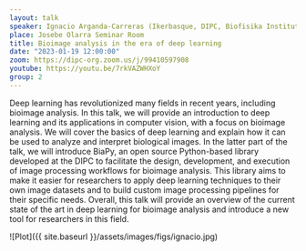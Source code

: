 ```yaml
---
layout: talk
speaker: Ignacio Arganda-Carreras (Ikerbasque, DIPC, Biofisika Institute)
place: Josebe Olarra Seminar Room
title: Bioimage analysis in the era of deep learning
date: "2023-01-19 12:00:00"
zoom: https://dipc-org.zoom.us/j/99410597908
youtube: https://youtu.be/7rkVAZWHXoY
group: 2  
---
```


Deep learning has revolutionized many fields in recent years, including bioimage analysis. In this talk, we will provide an introduction to deep learning and its applications in computer vision, with a focus on bioimage analysis. We will cover the basics of deep learning and explain how it can be used to analyze and interpret biological images. In the latter part of the talk, we will introduce BiaPy, an open source Python-based library developed at the DIPC to facilitate the design, development, and execution of image processing workflows for bioimage analysis. This library aims to make it easier for researchers to apply deep learning techniques to their own image datasets and to build custom image processing pipelines for their specific needs. Overall, this talk will provide an overview of the current state of the art in deep learning for bioimage analysis and introduce a new tool for researchers in this field.


![Plot]({{ site.baseurl }}/assets/images/figs/ignacio.jpg)
